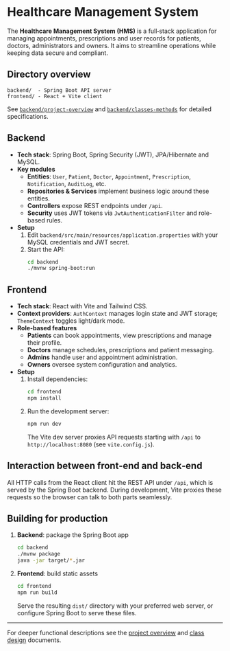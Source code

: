 # Healthcare Management System

The **Healthcare Management System (HMS)** is a full‑stack application for managing appointments, prescriptions and user records for patients, doctors, administrators and owners. It aims to streamline operations while keeping data secure and compliant.

## Directory overview

```
backend/  - Spring Boot API server
frontend/ - React + Vite client
```

See [`backend/project-overview`](backend/project-overview) and [`backend/classes-methods`](backend/classes-methods) for detailed specifications.

## Backend

* **Tech stack**: Spring Boot, Spring Security (JWT), JPA/Hibernate and MySQL.
* **Key modules**
  * **Entities**: `User`, `Patient`, `Doctor`, `Appointment`, `Prescription`, `Notification`, `AuditLog`, etc.
  * **Repositories & Services** implement business logic around these entities.
  * **Controllers** expose REST endpoints under `/api`.
  * **Security** uses JWT tokens via `JwtAuthenticationFilter` and role-based rules.
* **Setup**
  1. Edit `backend/src/main/resources/application.properties` with your MySQL credentials and JWT secret.
  2. Start the API:
     ```bash
     cd backend
     ./mvnw spring-boot:run
     ```

## Frontend

* **Tech stack**: React with Vite and Tailwind CSS.
* **Context providers**: `AuthContext` manages login state and JWT storage; `ThemeContext` toggles light/dark mode.
* **Role‑based features**
  * **Patients** can book appointments, view prescriptions and manage their profile.
  * **Doctors** manage schedules, prescriptions and patient messaging.
  * **Admins** handle user and appointment administration.
  * **Owners** oversee system configuration and analytics.
* **Setup**
  1. Install dependencies:
     ```bash
     cd frontend
     npm install
     ```
  2. Run the development server:
     ```bash
     npm run dev
     ```
     The Vite dev server proxies API requests starting with `/api` to `http://localhost:8080` (see `vite.config.js`).

## Interaction between front‑end and back‑end

All HTTP calls from the React client hit the REST API under `/api`, which is served by the Spring Boot backend. During development, Vite proxies these requests so the browser can talk to both parts seamlessly.

## Building for production

1. **Backend**: package the Spring Boot app
   ```bash
   cd backend
   ./mvnw package
   java -jar target/*.jar
   ```
2. **Frontend**: build static assets
   ```bash
   cd frontend
   npm run build
   ```
   Serve the resulting `dist/` directory with your preferred web server, or configure Spring Boot to serve these files.

---
For deeper functional descriptions see the [project overview](backend/project-overview) and [class design](backend/classes-methods) documents.
